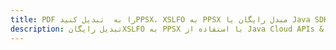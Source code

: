 ---title: PDF را به  تبدیل کنیدPPSX، XSLFO به PPSX مبدل رایگان یا Java SDKdescription: تبدیل رایگانXSLFO به PPSX با استفاده از Java Cloud APIs & SDK همچنین اسناد PDF را در Cloud ایجاد، ویرایش و رندر کنید.---